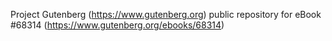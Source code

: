 Project Gutenberg (https://www.gutenberg.org) public repository for
eBook #68314 (https://www.gutenberg.org/ebooks/68314)
